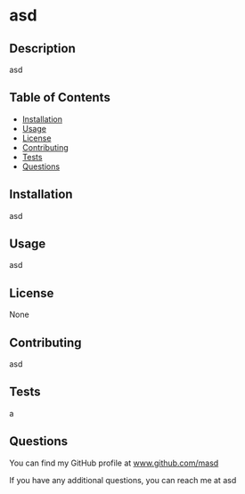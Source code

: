 # asd

  

  ## Description
  asd

  ## Table of Contents
  - [Installation](#installation)
  - [Usage](#usage)
  - [License](#license)
  - [Contributing](#contributing)
  - [Tests](#tests)
  - [Questions](#questions)

  ## Installation
  asd

  ## Usage 
  asd

  ## License
  None

  ## Contributing
  asd

  ## Tests
  a

  ## Questions
  You can find my GitHub profile at www.github.com/masd
  
If you have any additional questions, you can reach me at asd

